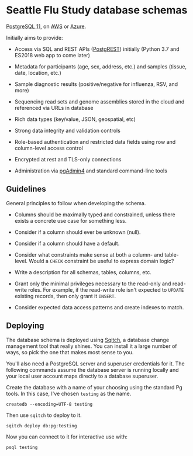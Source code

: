 # Seattle Flu Study database schemas

[PostgreSQL 11](https://www.postgresql.org/about/news/1894/),
on [AWS](https://aws.amazon.com/rds/postgresql/)
or [Azure](https://azure.microsoft.com/en-us/services/postgresql/).

Initially aims to provide:

* Access via SQL and REST APIs ([PostgREST](http://postgrest.org)) initially
  (Python 3.7 and ES2018 web app to come later)

* Metadata for participants (age, sex, address, etc.) and samples (tissue,
  date, location, etc.)

* Sample diagnostic results (positive/negative for influenza, RSV, and more)

* Sequencing read sets and genome assemblies stored in the cloud and referenced
  via URLs in database

* Rich data types (key/value, JSON, geospatial, etc)

* Strong data integrity and validation controls

* Role-based authentication and restricted data fields using row and
  column-level access control

* Encrypted at rest and TLS-only connections

* Administration via [pgAdmin4](https://www.pgadmin.org/) and standard
  command-line tools


## Guidelines

General principles to follow when developing the schema.

* Columns should be maximally typed and constrained, unless there exists a
  concrete use case for something less.

* Consider if a column should ever be unknown (null).

* Consider if a column should have a default.

* Consider what constraints make sense at both a column- and table-level.
  Would a `CHECK` constraint be useful to express domain logic?

* Write a description for all schemas, tables, columns, etc.

* Grant only the minimal privileges necessary to the read-only and read-write
  roles.  For example, if the read-write role isn't expected to `UPDATE`
  existing records, then only grant it `INSERT`.

* Consider expected data access patterns and create indexes to match.


## Deploying

The database schema is deployed using [Sqitch](https://sqitch.org), a database
change management tool that really shines.  You can install it a large number
of ways, so pick the one that makes most sense to you.

You'll also need a PostgreSQL server and superuser credentials for it.  The
following commands assume the database server is running locally and your local
user account maps directly to a database superuser.

Create the database with a name of your choosing using the standard Pg tools.
In this case, I've chosen `testing` as the name.

    createdb --encoding=UTF-8 testing

Then use `sqitch` to deploy to it.

    sqitch deploy db:pg:testing

Now you can connect to it for interactive use with:

    psql testing
